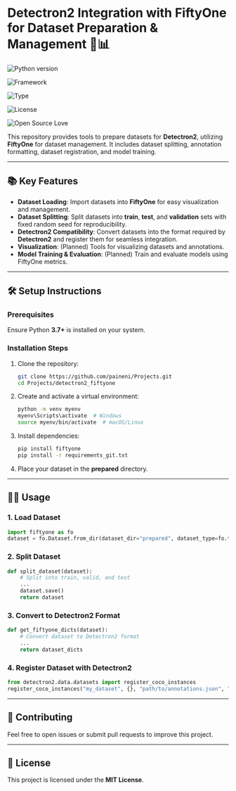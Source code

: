 # Detectron2 Integration with FiftyOne for Dataset Preparation & Management 🤖📊 

![Python version](https://img.shields.io/badge/Python%20version-3.7+-light)

![Framework](https://img.shields.io/badge/Framework-Detectron2-blue)

![Type](https://img.shields.io/badge/Type-Object%20Detection-green)

![License](https://img.shields.io/badge/License-MIT-green)

![Open Source Love](https://img.shields.io/badge/%E2%9D%A4%EF%B8%8F-Open%20Source-pink)

This repository provides tools to prepare datasets for **Detectron2**, utilizing **FiftyOne** for dataset management. It includes dataset splitting, annotation formatting, dataset registration, and model training.

---

## 📚 Key Features

- **Dataset Loading**: Import datasets into **FiftyOne** for easy visualization and management.
- **Dataset Splitting**: Split datasets into **train**, **test**, and **validation** sets with fixed random seed for reproducibility.
- **Detectron2 Compatibility**: Convert datasets into the format required by **Detectron2** and register them for seamless integration.
- **Visualization**: (Planned) Tools for visualizing datasets and annotations.
- **Model Training & Evaluation**: (Planned) Train and evaluate models using FiftyOne metrics.

---

## 🛠️ Setup Instructions

### Prerequisites

Ensure Python **3.7+** is installed on your system.

### Installation Steps

1. Clone the repository:

   ```bash
   git clone https://github.com/paineni/Projects.git
   cd Projects/detectron2_fiftyone
   ```

2. Create and activate a virtual environment:

   ```bash
   python -m venv myenv
   myenv\Scripts\activate  # Windows
   source myenv/bin/activate  # macOS/Linux
   ```

3. Install dependencies:

   ```bash
   pip install fiftyone
   pip install -r requirements_git.txt
   ```

4. Place your dataset in the **prepared** directory.

---

## 🧑‍💻 Usage

### 1. Load Dataset

```python
import fiftyone as fo
dataset = fo.Dataset.from_dir(dataset_dir="prepared", dataset_type=fo.types.FiftyOneDataset)
```

### 2. Split Dataset

```python
def split_dataset(dataset):
    # Split into train, valid, and test
    ...
    dataset.save()
    return dataset
```

### 3. Convert to Detectron2 Format

```python
def get_fiftyone_dicts(dataset):
    # Convert dataset to Detectron2 format
    ...
    return dataset_dicts
```

### 4. Register Dataset with Detectron2

```python
from detectron2.data.datasets import register_coco_instances
register_coco_instances("my_dataset", {}, "path/to/annotations.json", "path/to/images")
```

---

## 🤝 Contributing

Feel free to open issues or submit pull requests to improve this project.

---

## 📜 License

This project is licensed under the **MIT License**.

